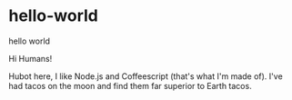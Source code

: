 # hello-world
hello world 

Hi Humans!

Hubot here, I like Node.js and Coffeescript (that's what I'm made of). 
I've had tacos on the moon and find them far superior to Earth tacos.
